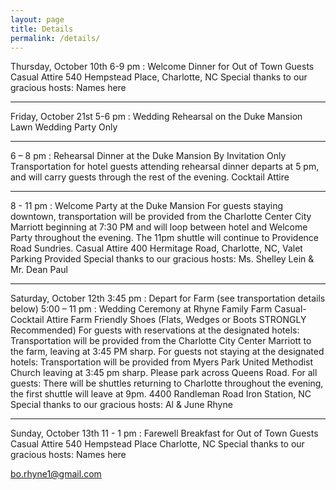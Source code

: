 ```yaml
---
layout: page
title: Details
permalink: /details/
---
```


Thursday, October 10th
6-9 pm : Welcome Dinner for Out of Town Guests
Casual Attire
540 Hempstead Place, Charlotte, NC 
Special thanks to our gracious hosts:
Names here
________________________________________
Friday, October 21st
5-6 pm : Wedding Rehearsal on the Duke Mansion Lawn
Wedding Party Only
________________________________________
6 – 8 pm : Rehearsal Dinner at the Duke Mansion
By Invitation Only
Transportation for hotel guests attending rehearsal dinner departs at 5 pm, and will carry guests through the rest of the evening.
Cocktail Attire
________________________________________
8 - 11 pm : Welcome Party at the Duke Mansion
For guests staying downtown, transportation will be provided from the Charlotte Center City Marriott beginning at 7:30 PM and will loop between hotel and Welcome Party throughout the evening. The 11pm shuttle will continue to Providence Road Sundries.
Casual Attire
400 Hermitage Road, Charlotte, NC, Valet Parking Provided
Special thanks to our gracious hosts:
Ms. Shelley Lein & Mr. Dean Paul
________________________________________
Saturday, October 12th
3:45 pm : Depart for Farm (see transportation details below)
5:00 – 11 pm : Wedding Ceremony at Rhyne Family Farm
Casual-Cocktail Attire
Farm Friendly Shoes (Flats, Wedges or Boots STRONGLY Recommended)
For guests with reservations at the designated hotels: Transportation will be provided from the Charlotte City Center Marriott to the farm, leaving at 3:45 PM sharp.
For guests not staying at the designated hotels: Transportation will be provided from Myers Park United Methodist Church leaving at 3:45 pm sharp. Please park across Queens Road.
For all guests: There will be shuttles returning to Charlotte throughout the evening, the first shuttle will leave at 9pm.
4400 Randleman Road
Iron Station, NC
Special thanks to our gracious hosts:
Al & June Rhyne
________________________________________
Sunday, October 13th
11 - 1 pm : Farewell Breakfast for Out of Town Guests
Casual Attire
540 Hempstead Place 
 Charlotte, NC
Special thanks to our gracious hosts:
 Names here

[bo.rhyne1@gmail.com](mailto:bo.rhyne1@gmail.com)
